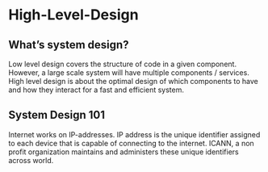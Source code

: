 # High-Level-Design

## What’s system design?

Low level design covers the structure of code in a given component. However, a large scale system will have multiple components / services. High level design is about the optimal design of which components to have and how they interact for a fast and efficient system.

## System Design 101

Internet works on IP-addresses. IP address is the unique identifier assigned to each device that is capable of connecting to the internet. ICANN, a non profit organization maintains and administers these unique identifiers across world.
